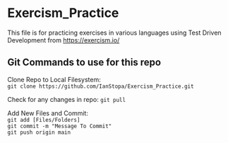 # Exercism_Practice
This file is for practicing exercises in various languages using Test Driven Development from https://exercism.io/

## Git Commands to use for this repo
Clone Repo to Local Filesystem:  
`git clone https://github.com/IanStopa/Exercism_Practice.git`

Check for any changes in repo:
`git pull`

Add New Files and Commit:  
`git add [Files/Folders]`  
`git commit -m "Message To Commit"`  
`git push origin main`  
